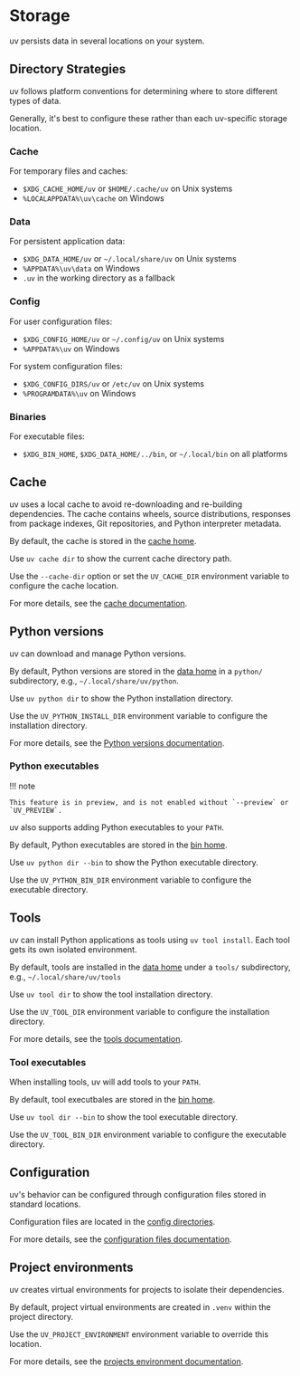 # Storage

uv persists data in several locations on your system.

## Directory Strategies

uv follows platform conventions for determining where to store different types of data.

Generally, it's best to configure these rather than each uv-specific storage location.

### Cache

For temporary files and caches:

- `$XDG_CACHE_HOME/uv` or `$HOME/.cache/uv` on Unix systems
- `%LOCALAPPDATA%\uv\cache` on Windows

### Data

For persistent application data:

- `$XDG_DATA_HOME/uv` or `~/.local/share/uv` on Unix systems
- `%APPDATA%\uv\data` on Windows
- `.uv` in the working directory as a fallback

### Config

For user configuration files:

- `$XDG_CONFIG_HOME/uv` or `~/.config/uv` on Unix systems
- `%APPDATA%\uv` on Windows

For system configuration files:

- `$XDG_CONFIG_DIRS/uv` or `/etc/uv` on Unix systems
- `%PROGRAMDATA%\uv` on Windows

### Binaries

For executable files:

- `$XDG_BIN_HOME`, `$XDG_DATA_HOME/../bin`, or `~/.local/bin` on all platforms

## Cache

uv uses a local cache to avoid re-downloading and re-building dependencies. The cache contains
wheels, source distributions, responses from package indexes, Git repositories, and Python
interpreter metadata.

By default, the cache is stored in the [cache home](#cache).

Use `uv cache dir` to show the current cache directory path.

Use the `--cache-dir` option or set the `UV_CACHE_DIR` environment variable to configure the cache
location.

For more details, see the [cache documentation](../concepts/cache.md).

## Python versions

uv can download and manage Python versions.

By default, Python versions are stored in the [data home](#data) in a `python/` subdirectory, e.g.,
`~/.local/share/uv/python`.

Use `uv python dir` to show the Python installation directory.

Use the `UV_PYTHON_INSTALL_DIR` environment variable to configure the installation directory.

For more details, see the [Python versions documentation](../concepts/python-versions.md).

### Python executables

!!! note

    This feature is in preview, and is not enabled without `--preview` or `UV_PREVIEW`.

uv also supports adding Python executables to your `PATH`.

By default, Python executables are stored in the [bin home](#bin).

Use `uv python dir --bin` to show the Python executable directory.

Use the `UV_PYTHON_BIN_DIR` environment variable to configure the executable directory.

## Tools

uv can install Python applications as tools using `uv tool install`. Each tool gets its own isolated
environment.

By default, tools are installed in the [data home](#data) under a `tools/` subdirectory, e.g.,
`~/.local/share/uv/tools`

Use `uv tool dir` to show the tool installation directory.

Use the `UV_TOOL_DIR` environment variable to configure the installation directory.

For more details, see the [tools documentation](../concepts/tools.md).

### Tool executables

When installing tools, uv will add tools to your `PATH`.

By default, tool executbales are stored in the [bin home](#bin).

Use `uv tool dir --bin` to show the tool executable directory.

Use the `UV_TOOL_BIN_DIR` environment variable to configure the executable directory.

## Configuration

uv's behavior can be configured through configuration files stored in standard locations.

Configuration files are located in the [config directories](#config).

For more details, see the [configuration files documentation](../concepts/configuration-files.md).

## Project environments

uv creates virtual environments for projects to isolate their dependencies.

By default, project virtual environments are created in `.venv` within the project directory.

Use the `UV_PROJECT_ENVIRONMENT` environment variable to override this location.

For more details, see the
[projects environment documentation](../concepts/projects/config.md#project-environment-path).
